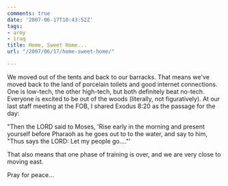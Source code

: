 ```yaml
---
comments: true
date: '2007-06-17T10:43:52Z'
tags:
- army
- iraq
title: Home, Sweet Home...
url: "/2007/06/17/home-sweet-home/"

---
```

<p>We moved out of the tents and back to our barracks. That means we've moved back to the land of porcelain toilets and good internet connections. One is low-tech, the other high-tech, but both definitely beat no-tech. Everyone is excited to be out of the woods (literally, not figuratively). At our last staff meeting at the FOB, I shared Exodus 8:20 as the passage for the day:</p>
<p>"Then the LORD said to Moses, 'Rise early in the morning and present yourself before Pharaoh as he goes out to to the water, and say to him, "Thus says the LORD: Let my people go...."'</p>
<p>That also means that one phase of training is over, and we are very close to moving east.</p>
<p>Pray for peace...</p>
